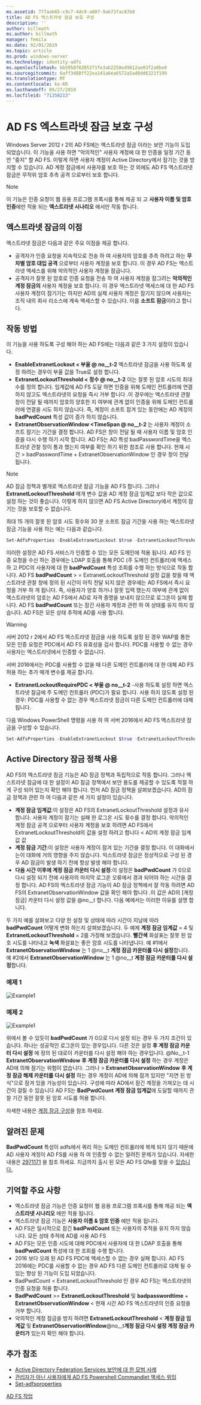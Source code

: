 ```yaml
---
ms.assetid: 777aab65-c9c7-4dc9-a807-9ab73fac87b8
title: AD FS 엑스트라넷 잠금 보호 구성
description: ''
author: billmath
ms.author: billmath
manager: femila
ms.date: 02/01/2019
ms.topic: article
ms.prod: windows-server
ms.technology: identity-adfs
ms.openlocfilehash: bb5958f8205271fe3ab2258ed9812ae03f2a0be0
ms.sourcegitcommit: 6aff3d88ff22ea141a6ea6572a5ad8dd6321f199
ms.translationtype: MT
ms.contentlocale: ko-KR
ms.lasthandoff: 09/27/2019
ms.locfileid: "71358213"
---
```

# <a name="configure-ad-fs-extranet-lockout-protection"></a>AD FS 엑스트라넷 잠금 보호 구성

Windows Server 2012 r 2의 AD FS에는 엑스트라넷 잠금 이라는 보안 기능이 도입 되었습니다.  이 기능을 사용 하면 "악의적인" 사용자 계정에 대 한 인증을 일정 기간 동안 "중지" 할 AD FS.  이렇게 하면 사용자 계정이 Active Directory에서 잠기는 것을 방지할 수 있습니다.  AD 계정 잠금에서 사용자를 보호 하는 것 외에도 AD FS 엑스트라넷 잠금은 무작위 암호 추측 공격 으로부터 보호 합니다.

> [!NOTE]
> 이 기능은 인증 요청이 웹 응용 프로그램 프록시를 통해 제공 되 고 **사용자 이름 및 암호 인증**에만 적용 되는 **엑스트라넷 시나리오** 에서만 작동 합니다.

## <a name="advantages-of-extranet-lockout"></a>엑스트라넷 잠금의 이점
엑스트라넷 잠금은 다음과 같은 주요 이점을 제공 합니다.
- 공격자가 인증 요청을 지속적으로 전송 하 여 사용자의 암호를 추측 하려고 하는 **무차별 암호 대입 공격** 으로부터 사용자 계정을 보호 합니다. 이 경우 AD FS는 엑스트라넷 액세스를 위해 악의적인 사용자 계정을 잠급니다.
- 공격자가 잘못 된 암호로 인증 요청을 전송 하 여 사용자 계정을 잠그려는 **악의적인 계정 잠금의** 사용자 계정을 보호 합니다. 이 경우 엑스트라넷 액세스에 대 한 AD FS 사용자 계정이 잠기기는 하지만 AD의 실제 사용자 계정은 잠기지 않으며 사용자는 조직 내의 회사 리소스에 계속 액세스할 수 있습니다. 이를 **소프트 잠금**이라고 합니다.

## <a name="how-it-works"></a>작동 방법
이 기능을 사용 하도록 구성 해야 하는 AD FS에는 다음과 같은 3 가지 설정이 있습니다. 
- **EnableExtranetLockout &lt; 부울 @ no__t-2** 엑스트라넷 잠금을 사용 하도록 설정 하려는 경우이 부울 값을 True로 설정 합니다.
- **ExtranetLockoutThreshold &lt; 정수 @ no__t-2** 이는 잘못 된 암호 시도의 최대 수를 정의 합니다. 임계값에 AD FS 도달 하면 인증을 위해 도메인 컨트롤러에 연결 하지 않고도 엑스트라넷의 요청을 즉시 거부 합니다 .이 경우에는 엑스트라넷 관찰 창이 전달 될 때까지 암호의 양호한 지 여부에 관계 없이 인증을 위해 도메인 컨트롤러에 연결을 시도 하지 않습니다. 즉, 계정이 소프트 잠겨 있는 동안에는 AD 계정의 **badPwdCount** 특성 값이 증가 하지 않습니다.
- **ExtranetObservationWindow &lt;TimeSpan @ no__t-2** 는 사용자 계정이 소프트 잠기는 기간을 결정 합니다. AD FS은 창이 전달 될 때 사용자 이름 및 암호 인증을 다시 수행 하기 시작 합니다. AD FS는 AD 특성 badPasswordTime을 엑스트라넷 관찰 창이 통과 했는지 여부를 확인 하기 위한 참조로 사용 합니다. 현재 시간 > badPasswordTime + ExtranetObservationWindow 인 경우 창이 전달 됩니다. 

> [!NOTE]
> AD 잠금 정책과 별개로 엑스트라넷 잠금 기능을 AD FS 합니다. 그러나 **ExtranetLockoutThreshold** 매개 변수 값을 AD 계정 잠금 임계값 보다 작은 값으로 설정 하는 것이 좋습니다. 이렇게 하지 않으면 AD FS Active Directory에서 계정이 잠기는 것을 보호할 수 없습니다. 

최대 15 개의 잘못 된 암호 시도 횟수와 30 분 소프트 잠금 기간을 사용 하는 엑스트라넷 잠금 기능을 사용 하는 예는 다음과 같습니다.

```powershell
Set-AdfsProperties -EnableExtranetLockout $true -ExtranetLockoutThreshold 15 -ExtranetObservationWindow (new-timespan -Minutes 30)
```

이러한 설정은 AD FS 서비스가 인증할 수 있는 모든 도메인에 적용 됩니다. AD FS 인증 요청을 수신 하는 경우에는 LDAP 호출을 통해 PDC (주 도메인 컨트롤러)에 액세스 하 고 PDC의 사용자에 대 한 **badPwdCount** 특성 조회를 수행 하는 방식으로 작동 합니다. AD FS **badPwdCount** > = ExtranetLockoutThreshold 설정 값을 찾을 때 엑스트라넷 관찰 창에 정의 된 시간이 아직 전달 되지 않은 경우에는 AD FS에서 즉시 요청을 거부 하 게 됩니다. 즉, 사용자가 양호 하거나 잘못 입력 했는지 여부에 관계 없이 엑스트라넷의 암호는 AD FS에서 AD로 자격 증명을 보내지 않으므로 로그온이 실패 합니다. AD FS **badPwdCount** 또는 잠긴 사용자 계정과 관련 하 여 상태를 유지 하지 않습니다. AD FS은 모든 상태 추적에 AD를 사용 합니다. 

> [!warning]
> 서버 2012 r 2에서 AD FS 엑스트라넷 잠금을 사용 하도록 설정 된 경우 WAP를 통한 모든 인증 요청은 PDC에서 AD FS 유효성을 검사 합니다. PDC를 사용할 수 없는 경우 사용자는 엑스트라넷에서 인증할 수 없습니다.

서버 2016에서는 PDC를 사용할 수 없을 때 다른 도메인 컨트롤러에 대 한 대체 AD FS 허용 하는 추가 매개 변수를 제공 합니다.

- **ExtranetLockoutRequirePDC &lt; 부울 @ no__t-2** -사용 하도록 설정 하면 엑스트라넷 잠금에 주 도메인 컨트롤러 (PDC)가 필요 합니다. 사용 하지 않도록 설정 된 경우: PDC를 사용할 수 없는 경우 엑스트라넷 잠금이 다른 도메인 컨트롤러에 대체 됩니다.

다음 Windows PowerShell 명령을 사용 하 여 서버 2016에서 AD FS 엑스트라넷 잠금을 구성할 수 있습니다.

```powershell
Set-AdfsProperties -EnableExtranetLockout $true -ExtranetLockoutThreshold 15 -ExtranetObservationWindow (new-timespan -Minutes 30) -ExtranetLockoutRequirePDC $false
```

## <a name="working-with-the-active-directory-lockout-policy"></a>Active Directory 잠금 정책 사용
AD FS의 엑스트라넷 잠금 기능은 AD 잠금 정책과 독립적으로 작동 합니다. 그러나 엑스트라넷 잠금에 대 한 설정이 AD 잠금 정책에서 보안 용도를 제공할 수 있도록 적절 하 게 구성 되어 있는지 확인 해야 합니다.
먼저 AD 잠금 정책을 살펴보겠습니다. AD의 잠금 정책과 관련 하 여 다음과 같은 세 가지 설정이 있습니다.
- **계정 잠금 임계값**:이 설정은 AD FS의 ExtranetLockoutThreshold 설정과 유사 합니다. 사용자 계정이 잠기는 실패 한 로그온 시도 횟수를 결정 합니다. 악의적인 계정 잠금 공격 으로부터 사용자 계정을 보호 하려면 AD FS에서 ExtranetLockoutThreshold의 값을 설정 하려고 합니다 &lt; AD의 계정 잠금 임계값 값
- **계정 잠금 기간**:이 설정은 사용자 계정이 잠겨 있는 기간을 결정 합니다. 이 대화에서는이 대화에 거의 영향을 주지 않습니다. 익스트라넷 잠금은 정상적으로 구성 된 경우 AD 잠금이 발생 하기 전에 항상 발생 해야 합니다.
- **다음 시간 이후에 계정 잠금 카운터 다시 설정**:이 설정은 **badPwdCount** 가 0으로 다시 설정 되기 전에 사용자의 마지막 로그온 오류에서 경과 되어야 하는 시간을 결정 합니다. AD FS의 엑스트라넷 잠금 기능이 AD 잠금 정책에서 잘 작동 하려면 AD FS의 ExtranetObservationWindow 값을 확인 해야 합니다 .이 값은 AD의 [계정 잠금] 카운터 다시 설정 값을 @no__t 합니다. 다음 예에서는 이러한 이유를 설명 합니다.  

두 가지 예를 살펴보고 다양 한 설정 및 상태에 따라 시간이 지남에 따라 **badPwdCount** 어떻게 변화 하는지 살펴보겠습니다. 두 예제 **계정 잠금 임계값** = 4 및 **ExtranetLockoutThreshold** = 2를 가정해 보겠습니다. **빨간색** 화살표는 잘못 된 암호 시도를 나타내고 **녹색** 화살표는 좋은 암호 시도를 나타냅니다. 예 #1에서 **ExtranetObservationWindow** 는 1 @no__t **계정 잠금 카운터를 다시 설정**합니다. 예 #2에서 **ExtranetObservationWindow** 는 1 @no__t **계정 잠금 카운터를 다시 설정**합니다. 

### <a name="example-1"></a>예제 1
![Example1](media/Configure-AD-FS-Extranet-Lockout-Protection/one.png)

### <a name="example-2"></a>예제 2
![Example1](media/Configure-AD-FS-Extranet-Lockout-Protection/two.png)

위에서 볼 수 있듯이 **badPwdCount** 가 0으로 다시 설정 되는 경우 두 가지 조건이 있습니다. 하나는 성공적인 로그온이 있는 경우입니다. 다른 것은 설정 **후 계정 잠금 카운터 다시 설정** 에 정의 된 대로이 카운터를 다시 설정 해야 하는 경우입니다. @No__t-1 **ExtranetObservationWindow** **후 계정 잠금 카운터를 다시 설정** 하는 경우 계정은 AD에 의해 잠기는 위험이 없습니다. 그러나 &gt; **ExtranetObservationWindow** **후 계정 잠금 해제 카운터를 다시 설정** 하는 경우 계정이 AD에 의해 잠겨 있지만 "지연 된 방식"으로 잠겨 있을 가능성이 있습니다. 구성에 따라 AD에서 잠긴 계정을 가져오는 데 시간이 걸릴 수 있습니다 AD FS는 **BadPwdCount** **계정 잠금 임계값**에 도달할 때까지 관찰 기간 동안 잘못 된 암호 시도를 허용 합니다.

자세한 내용은 [계정 잠금 구성](https://blogs.technet.microsoft.com/secguide/2014/08/13/configuring-account-lockout/)을 참조 하세요. 

## <a name="known-issues"></a>알려진 문제
**BadPwdCount** 특성이 adfs에서 쿼리 하는 도메인 컨트롤러에 복제 되지 않기 때문에 AD 사용자 계정이 AD FS를 사용 하 여 인증할 수 없는 알려진 문제가 있습니다. 자세한 내용은 [2971171](https://support.microsoft.com/help/2971171/adfs-authentication-issue-for-active-directory-users-when-extranet-loc) 을 참조 하세요. 지금까지 출시 된 모든 AD FS Qfe를 찾을 수 [있습니다.](../deployment/updates-for-active-directory-federation-services-ad-fs.md)

## <a name="key-points-to-remember"></a>기억할 주요 사항
- 엑스트라넷 잠금 기능은 인증 요청이 웹 응용 프로그램 프록시를 통해 제공 되는 **엑스트라넷 시나리오** 에만 적용 됩니다.
- 엑스트라넷 잠금 기능은 **사용자 이름 & 암호 인증** 에만 적용 됩니다.
- AD FS은 일시적으로 잠긴 **badPwdCount** 또는 사용자의 추적을 유지 하지 않습니다. 모든 상태 추적에 AD를 사용 AD FS
- AD FS는 모든 인증 시도에 대해 PDC에서 사용자에 대 한 LDAP 호출을 통해 **badPwdCount** 특성에 대 한 조회를 수행 합니다.  
- 2016 보다 오래 된 AD FS PDC에 액세스할 수 없는 경우 실패 합니다. AD FS 2016에는 PDC를 사용할 수 없는 경우 AD FS 다른 도메인 컨트롤러로 대체 될 수 있는 향상 된 기능이 도입 되었습니다. 
- BadPwdCount < ExtranetLockoutThreshold 인 경우 AD FS는 엑스트라넷의 인증 요청을 허용 합니다. 
- **BadPwdCount** >= **ExtranetLockoutThreshold** 및 **badpasswordtime** + **ExtranetObservationWindow** < 현재 시간 AD FS 엑스트라넷의 인증 요청을 거부 합니다.
- 악의적인 계정 잠금을 방지 하려면 **ExtranetLockoutThreshold** < **계정 잠금 임계값** 및 **ExtranetObservationWindow**@no__t**계정 잠금 다시 설정 계정 잠금 카운터가** 있는지 확인 해야 합니다.


## <a name="additional-references"></a>추가 참조  
- [Active Directory Federation Services 보안에 대 한 모범 사례](../../ad-fs/deployment/best-practices-securing-ad-fs.md)
- [관리자가 아닌 사용자에게 AD FS Powershell Commandlet 액세스 위임](delegate-ad-fs-pshell-access.md)
- [Set-adfsproperties](https://technet.microsoft.com/itpro/powershell/windows/adfs/set-adfsproperties)

[AD FS 작업](../../ad-fs/AD-FS-2016-Operations.md)

    

